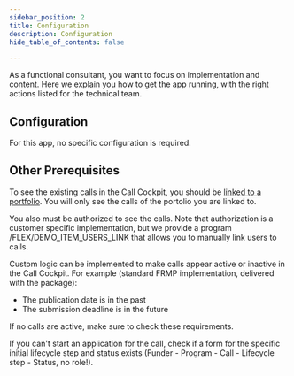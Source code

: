 ```yaml
---
sidebar_position: 2
title: Configuration
description: Configuration
hide_table_of_contents: false

---
```


As a functional consultant, you want to focus on implementation and content. Here we explain you how to get the app running, with the right actions listed for the technical team.

## Configuration

For this app, no specific configuration is required.

## Other Prerequisites

To see the existing calls in the Call Cockpit, you should be [linked to a portfolio](../General/Portfolios.md). You will only see the calls of the portolio you are linked to.

You also must be authorized to see the calls. Note that authorization is a customer specific implementation, but we provide a program /FLEX/DEMO_ITEM_USERS_LINK that allows you to manually link users to calls.

Custom logic can be implemented to make calls appear active or inactive in the Call Cockpit. For example (standard FRMP implementation, delivered with the package):

-	The publication date is in the past 
-	The submission deadline is in the future

If no calls are active, make sure to check these requirements.

If you can't start an application for the call, check if a form for the specific initial lifecycle step and status exists (Funder - Program - Call - Lifecycle step - Status, no role!).

